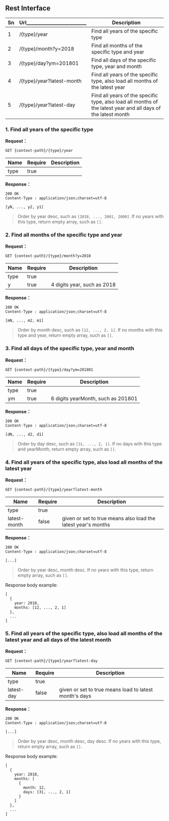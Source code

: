 ## Rest Interface

| Sn | Url_________________________| Description
|----|---------------------------|-------------
| 1  | /{type}/year              | Find all years of the specific type
| 2  | /{type}/month?y=2018      | Find all months of the specific type and year
| 3  | /{type}/day?ym=201801     | Find all days of the specific type, year and month
| 4  | /{type}/year?latest-month | Find all years of the specific type, also load all months of the latest year
| 5  | /{type}/year?latest-day   | Find all years of the specific type, also load all months of the latest year and all days of the latest month

### 1. Find all years of the specific type

**Request：**

```
GET {context-path}/{type}/year
```

| Name | Require | Description
|------|---------|-------------
| type | true    | 

**Response：**

```
200 OK
Content-Type : application/json;charset=utf-8

[yN, ..., y2, y1]
```

> Order by year desc, such as `[2018, ..., 2001, 2000]`. If no years with this type, return empty array, such as `[]`.

### 2. Find all months of the specific type and year

**Request：**

```
GET {context-path}/{type}/month?y=2018
```

| Name | Require | Description
|------|---------|-------------
| type | true    | 
| y    | true    | 4 digits year, such as 2018

**Response：**

```
200 OK
Content-Type : application/json;charset=utf-8

[mN, ..., m2, m1]
```

> Order by month desc, such as `[12, ..., 2, 1]`. If no months with this type and year, return empty array, such as `[]`.

### 3. Find all days of the specific type, year and month

**Request：**

```
GET {context-path}/{type}/day?ym=201801
```

| Name | Require | Description
|------|---------|-------------
| type | true    | 
| ym   | true    | 6 digits yearMonth, such as 201801

**Response：**

```
200 OK
Content-Type : application/json;charset=utf-8

[dN, ..., d2, d1]
```

> Order by day desc, such as `[31, ..., 2, 1]`. If no days with this type and yearMonth, return empty array, such as `[]`.

### 4. Find all years of the specific type, also load all months of the latest year

**Request：**

```
GET {context-path}/{type}/year?latest-month
```

| Name         | Require | Description
|--------------|---------|-------------
| type         | true    | 
| latest-month | false   | given or set to true means also load the latest year's months

**Response：**

```
200 OK
Content-Type : application/json;charset=utf-8

[...]
```

> Order by year desc, month desc. If no years with this type, return empty array, such as `[]`.

Response body example:

```
[
  {
    year: 2018, 
    months: [12, ..., 2, 1]
  },
  ...
]
```

### 5. Find all years of the specific type, also load all months of the latest year and all days of the latest month

**Request：**

```
GET {context-path}/{type}/year?latest-day
```

| Name       | Require | Description
|------------|---------|-------------
| type       | true    | 
| latest-day | false   | given or set to true means load to latest month's days

**Response：**

```
200 OK
Content-Type : application/json;charset=utf-8

[...]
```

> Order by year desc, month desc, day desc. If no years with this type, return empty array, such as `[]`.

Response body example:

```
[
  {
    year: 2018, 
    months: [
      {
        month: 12, 
        days: [31, ..., 2, 1]
      }
    ]
  },
  ...
]
```